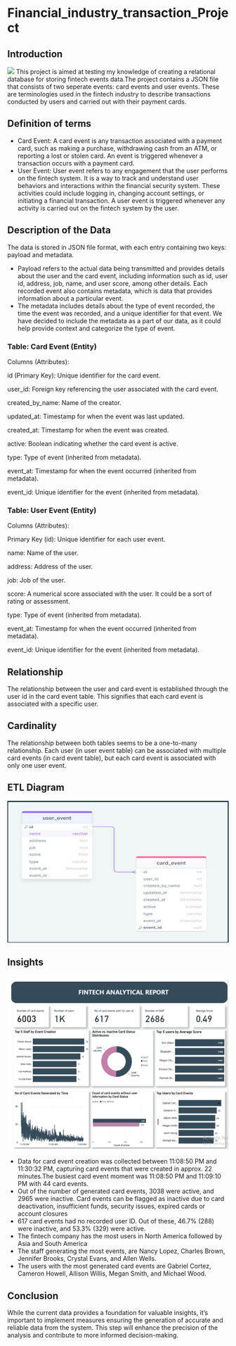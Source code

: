 # Financial_industry_transaction_Project
## Introduction
![](fintech_intro_image.jpg)
This project is aimed at testing my knowledge of creating a relational database for storing fintech events data.The project contains a JSON file that consists of two seperate events: card events and user events. These are
terminologies used in the fintech industry to describe transactions conducted by users and
carried out with their payment cards.

## Definition of terms
- Card Event:
A card event is any transaction associated with a payment card, such as making a purchase,
withdrawing cash from an ATM, or reporting a lost or stolen card. An event is triggered
whenever a transaction occurs with a payment card.
- User Event:
User event refers to any engagement that the user performs on the fintech system. It is a way to
track and understand user behaviors and interactions within the financial security system. These
activities could include logging in, changing account settings, or initiating a financial transaction.
A user event is triggered whenever any activity is carried out on the fintech system by the user.

## Description of the Data
The data is stored in JSON file format, with each entry containing two keys: payload and
metadata.
- Payload refers to the actual data being transmitted and provides details about the
user and the card event, including information such as id, user id, address, job, name, and user
score, among other details.
Each recorded event also contains metadata, which is data that provides information about a
particular event. 
- The metadata includes details about the type of event recorded, the time the
event was recorded, and a unique identifier for that event.
We have decided to include the metadata as a part of our data, as it could help provide context
and categorize the type of event.

### Table: Card Event (Entity)
Columns (Attributes):

id (Primary Key): Unique identifier for the card event.

user_id: Foreign key referencing the user associated with the card event.

created_by_name: Name of the creator.

updated_at: Timestamp for when the event was last updated.

created_at: Timestamp for when the event was created.

active: Boolean indicating whether the card event is active.

type: Type of event (inherited from metadata).

event_at: Timestamp for when the event occurred (inherited from metadata).

event_id: Unique identifier for the event (inherited from metadata).

### Table: User Event (Entity)
Columns (Attributes):

Primary Key (id): Unique identifier for each user event.

name: Name of the user. 

address: Address of the user.

job: Job of the user.

score: A numerical score associated with the user. It could be a sort of rating or assessment.

type: Type of event (inherited from metadata).

event_at: Timestamp for when the event occurred (inherited from metadata).

event_id: Unique identifier for the event (inherited from metadata).

## Relationship
The relationship between the user and card event is established through the user id in the card
event table. This signifies that each card event is associated with a specific user.

## Cardinality
The relationship between both tables seems to be a one-to-many relationship. Each user (in user event
table) can be associated with multiple card events (in card event table), but each card event is associated
with only one user event.

## ETL Diagram
![](ETL_DIAGRAM.png)

## Insights
![](fintech_dashboard.PNG)

- Data for card event creation was collected between 11:08:50 PM and 11:30:32 PM, capturing card events that were created in 
approx. 22 minutes.The busiest card event moment was 11:08:50 PM and 11:09:10 PM with 44 card events.
- Out of the number of generated card events, 3038 were active, and 2965 were inactive. Card events can be flagged as inactive due to 
card deactivation, insufficient funds, security issues, expired cards or account closures
- 617 card events had no recorded user ID. Out of these, 46.7% (288) were inactive, and 53.3% (329) were active.
- The fintech company has the most users in North America followed by Asia and South America
- The staff generating the most events, are Nancy Lopez, Charles Brown, Jennifer Brooks, Crystal Evans, and Allen Wells.
- The users with the most generated card events are Gabriel Cortez, Cameron Howell, Allison Willis, Megan Smith, and Michael Wood.

## Conclusion
While the current data provides a foundation for valuable insights, it’s important to implement measures 
ensuring the generation of accurate and reliable data from the system. This step will enhance the precision of the analysis and contribute to more 
informed decision-making.
